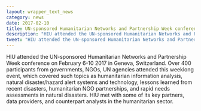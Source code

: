 ```yaml
---
layout: wrapper_text_news
category: news
date: 2017-02-10
title: UN-sponsored Humanitarian Networks and Partnership Week conference on February 6-10 2017
description: "HIU attended the UN-sponsored Humanitarian Networks and Partnership Week conference on February 6-10 2017 in Geneva, Switzerland."
tweet: "HIU attended the UN-sponsored Humanitarian Networks and Partnership Week conference in Geneva, Switzerland."
---
```


<!--
<a href="http://www.flickr.com/photos/rsms/sets/72157600080233691/"><img src="https://farm1.static.flickr.com/222/445848740_7f18960d2e_b.jpg" alt="Photograph" /></a>-->

HIU attended the UN-sponsored Humanitarian Networks and Partnership Week conference on February 6-10 2017 in Geneva, Switzerland. Over 400 participants from governments, NGOs, UN agencies attended this weeklong event,  which covered such topics as humanitarian information analysis, natural disaster/hazard alert systems and technology, lessons learned from recent disasters, humanitarian NGO partnerships, and rapid needs assessments in natural disasters.  HIU met with some of its key partners, data providers, and counterpart analysts in the humanitarian sector. 

